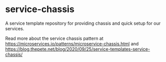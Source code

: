 # service-chassis

A service template repository for providing chassis and quick setup for our services.

Read more about the service chassis pattern at https://microservices.io/patterns/microservice-chassis.html and https://blog.thepete.net/blog/2020/09/25/service-templates-service-chassis/
